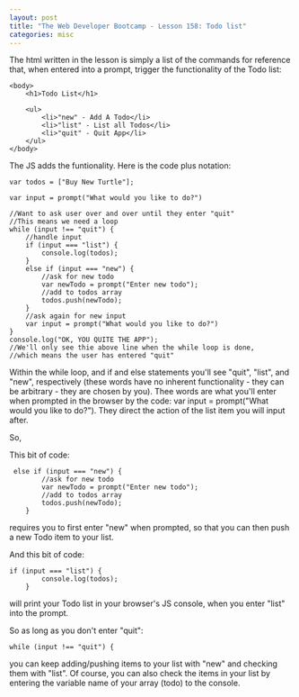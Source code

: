 ```yaml
---
layout: post
title: "The Web Developer Bootcamp - Lesson 158: Todo list"
categories: misc
---
```


The html written in the lesson is simply a list of the commands for reference that, when entered into a prompt, trigger the functionality of the Todo list:
```
<body>
    <h1>Todo List</h1>

    <ul>
        <li>"new" - Add A Todo</li>
        <li>"list" - List all Todos</li>
        <li>"quit" - Quit App</li>
    </ul>
</body>
```

The JS adds the funtionality. Here is the code plus notation:
```
var todos = ["Buy New Turtle"];

var input = prompt("What would you like to do?")

//Want to ask user over and over until they enter "quit" 
//This means we need a loop
while (input !== "quit") {
    //handle input
    if (input === "list") {
        console.log(todos);
    }
    else if (input === "new") {
        //ask for new todo
        var newTodo = prompt("Enter new todo");
        //add to todos array
        todos.push(newTodo);
    }
    //ask again for new input
    var input = prompt("What would you like to do?")
}
console.log("OK, YOU QUITE THE APP");
//We'll only see thie above line when the while loop is done,
//which means the user has entered "quit"
```

Within the while loop, and if and else statements you'll see "quit", "list", and "new", respectively (these words have no inherent functionality - they can be arbitrary - they are chosen by you).
Thee words are what you'll enter when prompted in the browser by the code: var input = prompt("What would you like to do?"). They direct
the action of the list item you will input after.

So,

This bit of code:
```
 else if (input === "new") {
        //ask for new todo
        var newTodo = prompt("Enter new todo");
        //add to todos array
        todos.push(newTodo);
    }
```
requires you to first enter "new" when prompted, so that you can then push a new Todo item to your list.

And this bit of code:
```
if (input === "list") {
        console.log(todos);
    }
```
will print your Todo list in your browser's JS console, when you enter "list" into the prompt.

So as long as you don't enter "quit":
```
while (input !== "quit") {
```
you can keep adding/pushing items to your list with "new" and checking them with "list". Of course, you can also check the items in your list by entering the variable name of your array (todo) to the console.